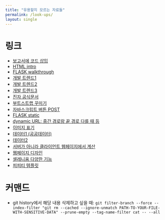 ```yaml
---
title: "유용할지 모르는 자료들"
permalink: /look-ups/
layout: single
---
```


# 링크
- [보고서에 코드 삽입](https://carbon.now.sh/)
- [HTML intro](http://www.tcpschool.com/html/intro)
- [FLASK walkthrough](https://wikidocs.net/81048)
- [개발 트렌드1](https://insights.stackoverflow.com/survey/2022)
- [개발 트렌드2](https://insights.stackoverflow.com/survey)
- [개발 트렌드3](https://survey.stackoverflow.co/2022/)
- [진자 공식문서](https://jinja.palletsprojects.com/en/2.11.x/templates/#variables)
- [부트스트랩 꾸미기](https://getbootstrap.com/)
- [자바스크립트 버튼 POST](https://stackoverflow.com/questions/16036041/can-a-html-button-perform-a-post-request)
- [FLASK static](https://wings2pc.tistory.com/entry/%EC%9B%B9-%EC%95%B1%ED%94%84%EB%A1%9C%EA%B7%B8%EB%9E%98%EB%B0%8D-%ED%8C%8C%EC%9D%B4%EC%8D%AC-%ED%94%8C%EB%9D%BC%EC%8A%A4%ED%81%ACPython-Flask-static-%ED%8C%8C%EC%9D%BC#:~:text=%EC%9C%84%20%EC%9D%B4%EB%AF%B8%EC%A7%80%20%EC%86%8C%EC%8A%A4%EB%A5%BC%20static%2Fimg%2F%20%EB%A5%BC%20%EB%B6%99%EC%97%AC%EC%84%9C%20%EB%B8%8C%EB%9D%BC%EC%9A%B0%EC%A0%80%EC%97%90%EC%84%9C%20%EC%83%88%EB%A1%9C,staticimg%20%ED%8F%B4%EB%8D%94%20%EC%95%88%EC%97%90%20%EC%9E%88%EA%B8%B0%20%EB%95%8C%EB%AC%B8%EC%97%90%20%EA%B2%BD%EB%A1%9C%EB%A5%BC%20%EC%8D%A8%EC%A4%98%EC%95%BC%20%ED%95%A9%EB%8B%88%EB%8B%A4)
- [dynamic URL: 중간 경로랑 끝 경로 다를 때 등](https://stackoverflow.com/questions/7478366/create-dynamic-urls-in-flask-with-url-for)
- [이미지 표기](https://stackoverflow.com/questions/63507504/python-flask-app-upload-image-and-display)
- [데이터1 (공공데이터)](https://emerald-spear-d3c.notion.site/296122522d8842c18b26ec0044712a6a)
- [데이터2](https://learning-sarah.tistory.com/entry/%EB%A8%B8%EC%8B%A0%EB%9F%AC%EB%8B%9D%EB%94%A5%EB%9F%AC%EB%8B%9D-%EB%8D%B0%EC%9D%B4%ED%84%B0%EC%85%8B-%EC%A0%9C%EA%B3%B5-%EC%82%AC%EC%9D%B4%ED%8A%B8)
- [서버가 아니라 클라이언트 웹페이지에서 계산](https://towardsdatascience.com/client-side-prediction-with-tensorflow-js-e143ed53235b)
- [웹페이지 디자인](https://dribbble.com/)
- [셀레니움 다양한 기능](https://chaelist.github.io/docs/webscraping/selenium/)
- [피피티 템플릿](https://www.canva.com/ko_kr/)

# 커맨드
- git history에서 해당 내용 삭제하고 싶을 때: `git filter-branch --force --index-filter "git rm --cached --ignore-unmatch PATH-TO-YOUR-FILE-WITH-SENSITIVE-DATA" --prune-empty --tag-name-filter cat -- --all`